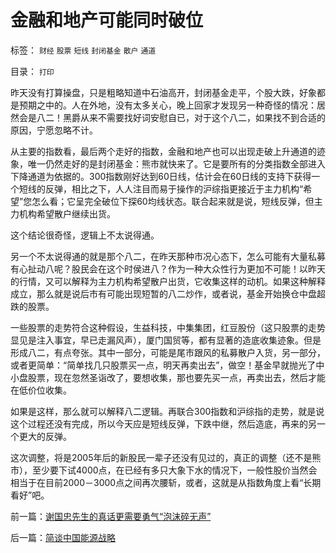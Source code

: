 # 金融和地产可能同时破位

标签： `财经` `股票` `短线` `封闭基金` `散户` `通道` 

目录： `打印`

昨天没有打算操盘，只是粗略知道中石油高开，封闭基金走平，个股大跌，好象都是预期之中的。人在外地，没有太多关心，晚上回家才发现另一种奇怪的情况：居然会是八二！黑爵从来不需要找好词安慰自已，对于这个八二，如果找不到合适的原因，宁愿忽略不计。



从主要的指数看，最后两个走好的指数，金融和地产也可以出现走破上升通道的迹象，唯一仍然走好的是封闭基金：熊市就快来了。它是要所有的分类指数全部进入下降通道为依据的。300指数刚好达到60日线，估计会在60日线的支持下获得一个短线的反弹，相比之下，人人注目而易于操作的沪综指更接近于主力机构“希望”您怎么看；它呈完全破位下探60均线状态。联合起来就是说，短线反弹，但主力机构希望散户继续出货。



这个结论很奇怪，逻辑上不太说得通。



另一个不太说得通的就是那个八二，在昨天那种市况心态下，怎么可能有大量私募有心扯动八呢？股民会在这个时侯进八？作为一种大众性行为更加不可能！以昨天的行情，又可以解释为主力机构希望散户出货，它收集这样的动机。如果这种解释成立，那么就是说后市有可能出现短暂的八二炒作，或者说，基金开始换仓中盘超跌的股票。



一些股票的走势符合这种假设，生益科技，中集集团，红豆股份（这只股票的走势显见是注入事宜，早已走漏风声），厦门国贸等，都有显著的造底收集迹象。但是形成八二，有点夸张。其中一部分，可能是尾市跟风的私募散户入货，另一部分，或者更简单：“简单找几只股票买一点，明天再卖出去”，做空！基金早就抛光了中小盘股票，现在忽然圣诣改了，要想收集，那也要先买一点，再卖出去，然后才能在低价位收集。



如果是这样，那么就可以解释八二逻辑。再联合300指数和沪综指的走势，就是说这个过程还没有完成，所以今天应是短线反弹，下跌中继，然后造底，再来的另一个更大的反弹。



这次调整，将是2005年后的新股民一辈子还没有见过的，真正的调整（还不是熊市），至少要下试4000点，在已经有多只大象下水的情况下，一般性股价当然会相当于在目前2000－3000点之间再次腰斩，或者，这就是从指数角度上看“长期看好”吧。





前一篇：[谢国忠先生的真话更需要勇气“泡沫碎无声”](../../../2007/11/4/谢国忠先生的真话更需要勇气“泡沫碎无声”.md)

后一篇：[简谈中国能源战略](../../../2007/11/6/简谈中国能源战略.md)